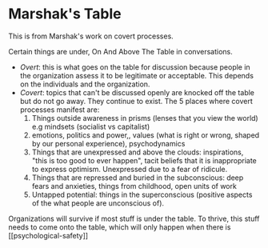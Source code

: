 # Marshak's Table

This is from Marshak's work on covert processes.

Certain things are under, On And Above The Table in conversations.

* *Overt*: this is what goes on the table for discussion because people in the organization assess it to be legitimate or acceptable. This depends on the individuals and the organization.
* *Covert*: topics that can't be discussed openly are knocked off the table but do not go away. They continue to exist. The 5 places where covert processes manifest are:
    1. Things outside awareness in prisms (lenses that you view the world) e.g mindsets (socialist vs capitalist)
    2. emotions, politics and power,, values (what is right or wrong, shaped by our personal experience), psychodynamics
    3. Things that are unexpressed and above the clouds: inspirations, "this is too good to ever happen", tacit beliefs that it is inappropriate to express optimism. Unexpressed due to a fear of ridicule.
    4. Things that are repressed and buried in the subconscious: deep fears and anxieties, things from childhood, open units of work
    5. Untapped potential: things in the superconscious (positive aspects of the what people are unconscious of).

Organizations will survive if most stuff is under the table. To thrive, this stuff needs to come onto the table, which will only happen when there is [[psychological-safety]]
